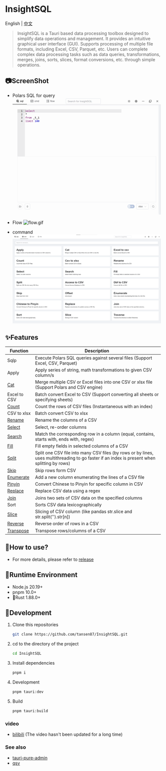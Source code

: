 <h1>InsightSQL</h1>

English | [中文](./README_CN.md)

> InsightSQL is a Tauri based data processing toolbox designed to simplify data operations and management. It provides an intuitive graphical user interface (GUI). Supports processing of multiple file formats, including Excel, CSV, Parquet, etc. Users can complete complex data processing tasks such as data queries, transformations, merges, joins, sorts, slices, format conversions, etc. through simple operations.


## 📷ScreenShot
* Polars SQL for query
  ![sqlp.gif](/docs/img/sqlp.gif)

* Flow
  ![flow.gif](/docs/img/flow.gif)

* command
  ![cmd.png](/docs/img/cmd.png)


## ✨Features
| Function | Description |
| ------- | ----------- |
| Sqlp | Execute Polars SQL queries against several files (Support Excel, CSV, Parquet) |
| Apply | Apply series of string, math transformations to given CSV column/s |
| [Cat](./docs/cat.md) | Merge multiple CSV or Excel files into one CSV or xlsx file (Support Polars and CSV engine) |
| Excel  to CSV | Batch convert Excel to CSV (Support converting all sheets or specifying sheets) |
| [Count](./docs/count.md) | Count the rows of CSV files (Instantaneous with an index) |
| CSV to xlsx | Batch convert CSV to xlsx |
| [Rename](./docs/rename.md) | Rename the columns of a CSV |
| [Select](./docs/select.md) | Select, re-order columns |
| [Search](./docs/search.md) | Match the corresponding row in a column (equal, contains, starts with, ends with, regex) |
| [Fill](./docs/fill.md) | Fill empty fields in selected columns of a CSV |
| [Split](./docs/split.md) | Split one CSV file into many CSV files (by rows or by lines, uses multithreading to go faster if an index is present when splitting by rows) |
| [Skip](./docs/skip.md) | Skip rows form CSV |
| [Enumerate](./docs/enumerate.md) | Add a new column enumerating the lines of a CSV file |
| [Pinyin](./docs/pinyin.md) | Convert Chinese to Pinyin for specific column in CSV |
| [Replace](./docs/replace.md) | Replace CSV data using a regex |
| [Join](./docs/join.md) | Joins two sets of CSV data on the specified columns |
| Sort | Sorts CSV data lexicographically |
| [Slice](./docs/str_slice.md) | Slicing of CSV column (like pandas str.slice and str.split('').str[n]) |
| [Reverse](./docs/reverse.md) | Reverse order of rows in a CSV |
| [Transpose](./docs/transpose.md) | Transpose rows/columns of a CSV |


## 🍖How to use?
* For more details, please refer to [release](https://github.com/tansen87/InsightSQL/releases/)


## 🏃‍Runtime Environment
* Node.js 20.19+
* pnpm 10.0+
* 🦀Rust 1.88.0+


## 🚀Development
1. Clone this repositories
   ```bash
   git clone https://github.com/tansen87/InsightSQL.git
   ```

2. cd to the directory of the project
   ```bash
   cd InsightSQL
   ```

3. Install dependencies
   ```bash
   pnpm i
   ```

4. Development
   ```bash
   pnpm tauri:dev
   ```

5. Build
   ```bash
   pnpm tauri:build
   ```


### video
* [bilibili](https://www.bilibili.com/video/BV1XS411c7zd/?spm_id_from=333.999.0.0&vd_source=5ee5270944c6e7a459e1311330bf455c) (The video hasn't been updated for a long time)


### See also
* [tauri-pure-admin](https://github.com/pure-admin/tauri-pure-admin)
* [qsv](https://github.com/jqnatividad/qsv)
